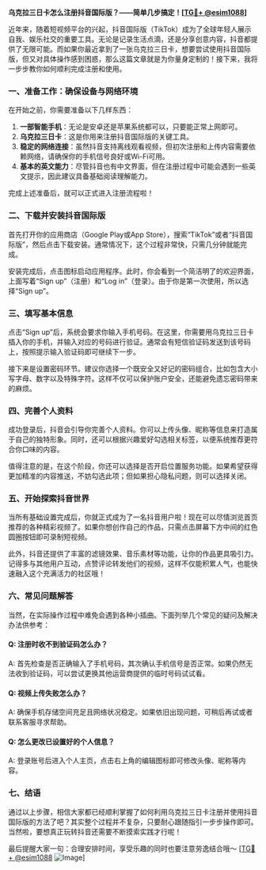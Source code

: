 **乌克拉三日卡怎么注册抖音国际版？——简单几步搞定！[[TG💪+ @esim1088](https://t.me/s/esim1088)]**

近年来，随着短视频平台的兴起，抖音国际版（TikTok）成为了全球年轻人展示自我、娱乐社交的重要工具。无论是记录生活点滴，还是分享创意内容，抖音都提供了无限可能。而如果你最近拿到了一张乌克拉三日卡，想要尝试使用抖音国际版，但又对具体操作感到困惑，那么这篇文章就是为你量身定制的！接下来，我将一步步教你如何顺利完成注册和使用。

### 一、准备工作：确保设备与网络环境

在开始之前，你需要准备以下几样东西：

1. **一部智能手机**：无论是安卓还是苹果系统都可以，只要能正常上网即可。
2. **乌克拉三日卡**：这是你用来注册抖音国际版的关键工具。
3. **稳定的网络连接**：虽然抖音支持离线观看视频，但初次注册和上传内容需要依赖网络，请确保你的手机信号良好或Wi-Fi可用。
4. **基本的英文能力**：尽管抖音也有中文界面，但在注册过程中可能会遇到一些英文提示，因此建议具备基础阅读理解能力。

完成上述准备后，就可以正式进入注册流程啦！

### 二、下载并安装抖音国际版

首先打开你的应用商店（Google Play或App Store），搜索“TikTok”或者“抖音国际版”，然后点击下载安装。通常情况下，这个过程非常快，只需几分钟就能完成。

安装完成后，点击图标启动应用程序。此时，你会看到一个简洁明了的欢迎界面，上面写着“Sign up”（注册）和“Log in”（登录）。由于你是第一次使用，所以选择“Sign up”。

### 三、填写基本信息

点击“Sign up”后，系统会要求你输入手机号码。在这里，你需要用乌克拉三日卡插入你的手机，并输入对应的号码进行验证。通常会有短信验证码发送到该号码上，按照提示输入验证码即可继续下一步。

接下来是设置密码环节。建议你选择一个既安全又好记的密码组合，比如包含大小写字母、数字以及特殊字符。这样不仅可以保护账户安全，还能避免遗忘密码带来的麻烦。

### 四、完善个人资料

成功登录后，抖音会引导你完善个人资料。你可以上传头像、昵称等信息来打造属于自己的独特形象。同时，还可以根据兴趣爱好勾选相关标签，以便系统推荐更符合你口味的内容。

值得注意的是，在这个阶段，你还可以选择是否开启位置服务功能。如果希望获得更加精准的内容推送，不妨勾选此项；但如果担心隐私问题，则可以选择关闭。

### 五、开始探索抖音世界

当所有基础设置完成后，你就正式成为了一名抖音用户啦！现在可以尽情浏览首页推荐的各种精彩视频了。如果你想创作自己的作品，只需点击屏幕下方中间的红色圆圈按钮即可录制短视频。

此外，抖音还提供了丰富的滤镜效果、音乐素材等功能，让你的作品更具吸引力。记得多与其他用户互动，点赞评论转发他们的视频，这样不仅能积累人气，也能快速融入这个充满活力的社区哦！

### 六、常见问题解答

当然，在实际操作过程中难免会遇到各种小插曲。下面列举几个常见的疑问及解决办法供参考：

#### Q: 注册时收不到验证码怎么办？
A: 首先检查是否正确输入了手机号码，其次确认手机信号是否正常。如果仍然无法收到验证码，可以尝试更换其他运营商提供的临时号码试试看。

#### Q: 视频上传失败怎么办？
A: 确保手机存储空间充足且网络状况稳定。如果依旧出现问题，可稍后再试或者联系客服寻求帮助。

#### Q: 怎么更改已设置好的个人信息？
A: 登录账号后进入个人主页，点击右上角的编辑图标即可修改头像、昵称等内容。

### 七、结语

通过以上步骤，相信大家都已经顺利掌握了如何利用乌克拉三日卡注册并使用抖音国际版的方法了吧？其实整个过程并不复杂，只要耐心跟随指引一步步操作即可。当然啦，要想真正玩转抖音还需要不断摸索实践才行呢！

最后提醒大家一句：合理安排时间，享受乐趣的同时也要注意劳逸结合哦～ [[TG💪+ @esim1088](https://t.me/s/esim1088) ![Image](https://i.postimg.cc/4NQfJmqS/Snipaste-2025-05-13-00-14-12.png)]